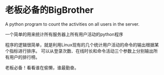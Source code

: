 # 老板必备的BigBrother
A python program to count the activities on all users in the server. 

一个简单的用来统计所有服务器上所有用户活动的python程序

程序的逻辑很简单，就是利用Linux现有的几个统计用户活动的命令的输出根据某个指标进行排序。
可以从登录次数、在线时长和命令活动三个参数上分别输出所有用户的排行榜。

老板必备！看看谁在偷懒，谁最勤奋。
